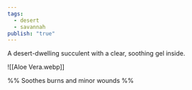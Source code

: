 ```yaml
---
tags:
  - desert
  - savannah
publish: "true"
---
```

A desert-dwelling succulent with a clear, soothing gel inside.

![[Aloe Vera.webp]]

%%
Soothes burns and minor wounds
%%